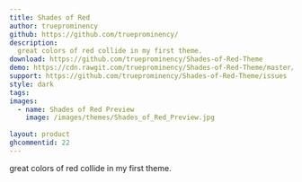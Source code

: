 ```yaml
---
title: Shades of Red
author: trueprominency
github: https://github.com/trueprominency/
description:
  great colors of red collide in my first theme.
download: https://github.com/trueprominency/Shades-of-Red-Theme
demo: https://cdn.rawgit.com/trueprominency/Shades-of-Red-Theme/master/shades-of-red.theme.css
support: https://github.com/trueprominency/Shades-of-Red-Theme/issues
style: dark
tags:
images:
  - name: Shades of Red Preview
    image: /images/themes/Shades_of_Red_Preview.jpg
    
layout: product
ghcommentid: 22
---
```

great colors of red collide in my first theme.